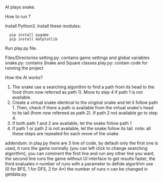 AI plays snake.

How to run ?

   Install Python3.
   Install these modules:
   
      pip install pygame
      pip install matplotlib
      
   Run play.py file.

Files/Directories
   setting.py: contains game settings and global variables
   snake.py: contains Snake and Square classes
   play.py: contain code for running the project

How the AI works?
1. The snake use a searching algorithm to find a path from its head to the food (from now referred as path 1). Move to step 4 if path 1 is not available.
2. Create a virtual snake identical to the original snake and let it follow path 1. Then, check if there a path is available from the virtual snake's head to its tail (from now refereed as path 2). If path 2 not available go to step 4.
3. If both path 1 and 2 are available, let the snake follow path 1
4. If path 1 or path 2 is not available, let the snake follow its tail.
note: all these steps are repeated for each move of the snake

addendum: in play.py there are 3 line of code, by default only the first one is used, it runs the game normally (you can left click to change searching algorithm), you can comment the first line and run any other line you want, the second line runs the game without UI interface to get results faster, the third evaluates n number of runs with a parameter to defide algorithm use (0 for BFS, 1 for DFS, 2 for A*) the number of runs n can be changed in getdata.py 
